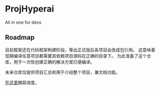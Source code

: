 # ProjHyperai
All in one for devs

## Roadmap
目前框架还在代码框架构建阶段，等出正式版后各项目会改成包引用。
这意味着现期编译任意项目都需要其依赖项目源码在正确的目录下。
为此准备了这个仓库，用于一次性创建正确的解决方案已便编译。

未来仓库仅提供项目汇总和用于介绍整个项目，兼文档功能。

[在这里](https://trello.com/b/sYNnyrnU/projhyperai)跟踪进度。
